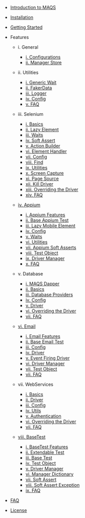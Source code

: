 - [Introduction to MAQS ](MAQS_5/Introduction.md)


- [Installation](MAQS_5/EnterpriseInstallation.md)
- [Getting Started](MAQS_5/Getting-Started.md)

- Features

	- i. General
		- [i. Configurations](MAQS_5/EnterpriseConfiguration.md)
		- [ii. Manager Store](MAQS_5/ManagerStore.md)

	- ii. Utilities
		- [i. Generic Wait](MAQS_5/Generic-Waits.md)
		- [ii. FakerData](MAQS_5/FakerData.md)
		- [iii. Logger](MAQS_5/Logger.md)
		- [iv. Config](MAQS_5/Config.md)
		- [v. FAQ](MAQS_5/ComingSoon.md)

	- iii. Selenium
		- [i. Basics](MAQS_5/SeleniumBasics.md)
		- [ii. Lazy Element](MAQS_5/LazyElement.md)
		- [iii. Waits](MAQS_5/Waits.md)
		- [iv. Soft Assert](MAQS_5/Soft-Asserts.md)
		- [v. Action Builder](MAQS_5/Action-Builder.md)
		- [vi. Element Handler](MAQS_5/Element-Handler.md)
		- [vii. Config](MAQS_5/SeleniumConfig.md)
		- [viii. Find](MAQS_5/SeleniumFind.md)
		- [ix. Utilities](MAQS_5/SeleniumUtils.md)
		- [x. Screen Capture](MAQS_5/SeleniumUtils.md?id=CaptureScreenshot)
		- [xi. Page Source](MAQS_5/SeleniumUtils.md?id=SavePageSource)
		- [xii. Kill Driver](MAQS_5/SeleniumUtils.md?id=KillDriver)
		- [xiii. Overriding the Driver](MAQS_5/SeleniumOverride.md)
		- [xiv. FAQ](MAQS_5/SeleniumFAQ.md)

	- [iv. Appium](MAQS_5/Appium_AUTOGENERATED/LandingPage.md)
		- [i. Appium Features](MAQS_5/Appium_AUTOGENERATED/Magenic-Maqs-BaseAppiumTest_Namespace.md)
		- [ii. Base Appium Test](MAQS_5/Appium_AUTOGENERATED/BaseAppiumTest_Class.md)
		- [iii. Lazy Mobile Element](MAQS_5/Appium_AUTOGENERATED/LazyMobileElement_Class.md)
		- [iv. Config](MAQS_5/Appium_AUTOGENERATED/AppiumConfig_Class.md)
		- [v. Waits](MAQS_5/Appium_AUTOGENERATED/AppiumDriverWaitExtensions_Class.md)
		- [vi. Utilities](MAQS_5/Appium_AUTOGENERATED/AppiumUtilities_Class.md)
		- [vii. Appium Soft Asserts](MAQS_5/Appium_AUTOGENERATED/AppiumSoftAssert_Class.md)
		- [viii. Test Object](MAQS_5/Appium_AUTOGENERATED/AppiumTestObject_Class.md)
		- [ix. Driver Manager](MAQS_5/Appium_AUTOGENERATED/MobileDriverManager_Class.md)
		- [x. FAQ](MAQS_5/ComingSoon.md)

	- v. Database
		- [i. MAQS Dapper](MAQS_5/DatabaseIntro.md)
		- [ii. Basics](MAQS_5/DatabaseBaseTest.md)
		- [iii. Database Providers](MAQS_5/DatabaseProviders.md)
		- [iv. Config](MAQS_5/DatabaseSettings.md)
		- [v. Driver](MAQS_5/DatabaseDriver.md)
		- [vi. Overriding the Driver](MAQS_5/DatabaseDriverOverride.md)
		- [vii. FAQ](MAQS_5/DatabaseFAQ.md)

	- [vi. Email](MAQS_5/Email_AUTOGENERATED/LandingPage.md)
		- [i. Email Features](MAQS_5/Email_AUTOGENERATED/Magenic-Maqs-BaseEmailTest_Namespace.md)
		- [ii. Base Email Test](MAQS_5/Email_AUTOGENERATED/BaseEmailTest_Class.md)
		- [iii. Config](MAQS_5/Email_AUTOGENERATED/EmailConfig_Class.md)
		- [iv. Driver](MAQS_5/Email_AUTOGENERATED/EmailDriver_Class.md)
		- [v. Event Firing Driver](MAQS_5/Email_AUTOGENERATED/EventFiringEmailDriver_Class.md)
		- [vi. Driver Manager](MAQS_5/Email_AUTOGENERATED/EmailDriverManager_Class.md)
		- [vii. Test Object](MAQS_5/Email_AUTOGENERATED/EmailTestObject_Class.md)
		- [vii. FAQ](MAQS_5/ComingSoon.md)

	- vii. WebServices
		- [i. Basics](MAQS_5/WebServiceBasics.md)
		- [ii. Driver](MAQS_5/WebServiceDriver.md)
		- [iii. Config](MAQS_5/WebServiceConfig.md)
		- [iv. Utils](MAQS_5/WebServiceUtils.md)
		- [v. Authentication](MAQS_5/WebServiceAuth.md)
		- [vi. Overriding the Driver](MAQS_5/WebServiceOverride.md)
		- [vii. FAQ](MAQS_5/ComingSoon.md)

	- [viii. BaseTest](MAQS_5/BaseTest_AUTOGENERATED/LandingPage.md)
		- [i. BaseTest Features](MAQS_5/BaseTest_AUTOGENERATED/Magenic-Maqs-BaseTest_Namespace.md)
		- [ii. Extendable Test](MAQS_5/BaseTest_AUTOGENERATED/BaseExtendableTest('T')_Class.md)
		- [iii. Base Test](MAQS_5/BaseTest_AUTOGENERATED/BaseTest_Class.md)
		- [iv. Test Object](MAQS_5/BaseTest_AUTOGENERATED/BaseTestObject_Class.md)
		- [v. Driver Manager](MAQS_5/BaseTest_AUTOGENERATED/DriverManager_Class.md)
		- [vi. Manager Dictionary](MAQS_5/BaseTest_AUTOGENERATED/ManagerDictionary_Class.md)
		- [vii. Soft Assert](MAQS_5/BaseTest_AUTOGENERATED/SoftAssert_Class.md)
		- [viii. Soft Assert Exception](MAQS_5/BaseTest_AUTOGENERATED/SoftAssertException_Class.md)
		- [ix. FAQ](MAQS_5/ComingSoon.md)

- [FAQ](MAQS_5/MAQS-FAQ.md)
- [License](MAQS_5/License.md)